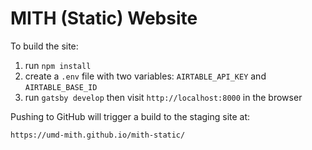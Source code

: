 # MITH (Static) Website

To build the site:

1. run `npm install`
2. create a `.env` file with two variables: `AIRTABLE_API_KEY` and `AIRTABLE_BASE_ID`
3. run `gatsby develop` then visit `http://localhost:8000` in the browser

Pushing to GitHub will trigger a build to the staging site at: 

    https://umd-mith.github.io/mith-static/
